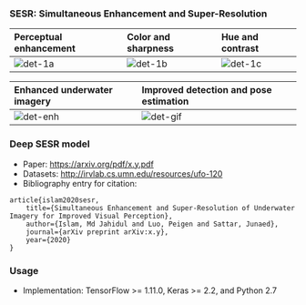 ### SESR: Simultaneous Enhancement and Super-Resolution 
| Perceptual enhancement | Color and sharpness   | Hue and contrast   | 
|:--------------------|:--------------------|:--------------------|
| ![det-1a](/data/fig1a.jpg) | ![det-1b](/data/col.jpg) | ![det-1c](/data/con.jpg)     |

| Enhanced underwater imagery | Improved detection and pose estimation  | 
|:--------------------|:--------------------|
| ![det-enh](/data/gif1.gif) | ![det-gif](/data/gif2.gif)     |


### Deep SESR model
- Paper: https://arxiv.org/pdf/x.y.pdf
- Datasets: http://irvlab.cs.umn.edu/resources/ufo-120
- Bibliography entry for citation:
```
article{islam2020sesr,
    title={Simultaneous Enhancement and Super-Resolution of Underwater Imagery for Improved Visual Perception},
    author={Islam, Md Jahidul and Luo, Peigen and Sattar, Junaed},
    journal={arXiv preprint arXiv:x.y},
    year={2020}
}
```


### Usage
- Implementation: TensorFlow >= 1.11.0, Keras >= 2.2, and Python 2.7
  

